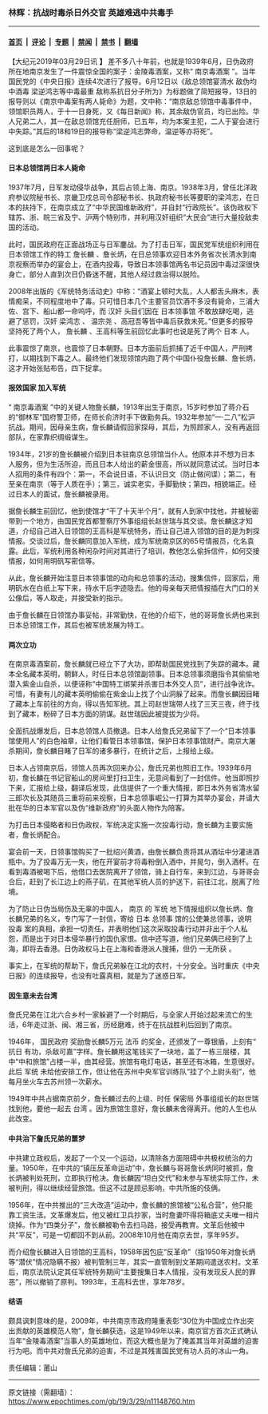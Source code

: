 ### 林辉：抗战时毒杀日外交官 英雄难逃中共毒手

---

#### [首页](../../../..?n11148760) &nbsp;|&nbsp; [评论](../../../../../epoch-comment?n11148760) &nbsp;|&nbsp; [专题](../../../../../epoch-special?n11148760) &nbsp;|&nbsp; [禁闻](../../../../../epoch-news?n11148760) &nbsp;|&nbsp; [禁书](../../../../../books?n11148760) &nbsp;|&nbsp; [翻墙](https://github.com/gfw-breaker/nogfw/blob/master/README.md?n11148760)


<div class="post_content" id="artbody" itemprop="articleBody">
 <!-- article content begin -->
 <p>
  【大纪元2019年03月29日讯
  <strong>
   】
  </strong>
  差不多八十年前，也就是1939年6月，日伪政府所在地南京发生了一件震惊全国的案子：金陵毒酒案，又称“
  <ok href="https://www.epochtimes.com/gb/tag/%E5%8D%97%E4%BA%AC%E6%AF%92%E9%85%92%E6%A1%88.html">
   南京毒酒案
  </ok>
  ”。当年国民党的《中央日报》连续4次进行了报导。6月12日以《敌总领馆宴清水 敌伪均中酒毒 梁逆鸿志等中毒最重 敌称系抗日分子所为》为标题做了简短报导，13日的报导则以《南京中毒案有两人毙命》为题，文中称：“南京敌总领馆中毒事件中，领馆职员两人，于十一日身死，又《每日新闻》称，其余敌伪官员，均已出险。华人兄弟二人，其一在敌总领馆充任厨师，已五年，均为本案主犯，二人于宴会进行中失踪。”其后的18和19日的报导称“梁逆鸿志弊命，温逆等亦将死”。
 </p>
 <p>
  这到底是怎么一回事呢？
 </p>
 <h4>
  <strong>
   日本总领馆两日本人毙命
  </strong>
 </h4>
 <p>
  1937年7月，日军发动侵华战争，其后占领上海、南京。1938年3月，曾任北洋政府参议院秘书长、京畿卫戍总司令部秘书长、执政府秘书长等要职的梁鸿志，在日本的扶持下，在南京成立了“中华民国维新政府”，并自封“行政院长”。该伪政权下辖苏、浙、皖三省及宁、沪两个特别市，并利用汉奸组织“大民会”进行大量投敌卖国的活动。
 </p>
 <p>
  此时，国民政府在正面战场正与日军鏖战。为了打击日军，国民党军统组织利用在日本领馆工作的特工
  <ok href="https://www.epochtimes.com/gb/tag/%E8%A9%B9%E9%95%BF%E9%BA%9F.html">
   詹长麟
  </ok>
  、詹长炳，在日总领事欢迎日本外务省次长清水到南京视察而举办的宴会上，在酒内投毒，导致日本领事馆两名书记员因中毒过深很快身亡，部分人直到次日仍昏迷不醒，其他人经过救治得以脱险。
 </p>
 <p>
  2008年出版的《军统特务活动史》中称：“酒宴上顿时大乱，人人都舌头麻木，表情痴呆，不同程度地中了毒。只可惜日本几个主要官员饮酒不多没有毙命，三浦大佐、宫下、船山都一命呜呼，而
  <ok href="https://baike.baidu.com/item/%E6%B1%89%E5%A5%B8">
   汉奸
  </ok>
  头目们因在
  <ok href="https://baike.baidu.com/item/%E6%97%A5%E6%9C%AC%E9%A2%86%E4%BA%8B%E9%A6%86">
   日本领事馆
  </ok>
  不敢放肆吃喝，逃避了惩罚，汉奸
  <ok href="https://baike.baidu.com/item/%E6%A2%81%E9%B8%BF%E5%BF%97">
   梁鸿志
  </ok>
  、
  <ok href="https://baike.baidu.com/item/%E6%B8%A9%E5%AE%97%E5%B0%A7">
   温宗尧
  </ok>
  、高冠吾等皆中毒后获救未死。”但更多的报导坚持死了两个人，
  <ok href="https://www.epochtimes.com/gb/tag/%E8%A9%B9%E9%95%BF%E9%BA%9F.html">
   詹长麟
  </ok>
  、王高科等生前回忆此事时也说是死了两个
  <ok href="https://baike.baidu.com/item/%E6%97%A5%E6%9C%AC">
   日本
  </ok>
  人。
 </p>
 <p>
  此事震惊了南京，也震惊了日本朝野。日本方面前后抓捕了近千中国人，严刑拷打，以期找到下毒之人。最终他们发现领馆内跑了两个中国仆役詹长麟、詹长炳，这才开始张贴布告，四下捉拿。
 </p>
 <h4>
  <strong>
   报效国家
  </strong>
  <strong>
  </strong>
  <strong>
   加入军统
  </strong>
 </h4>
 <p>
  “
  <ok href="https://www.epochtimes.com/gb/tag/%E5%8D%97%E4%BA%AC%E6%AF%92%E9%85%92%E6%A1%88.html">
   南京毒酒案
  </ok>
  ”中的关键人物詹长麟，1913年出生于南京，15岁时参加了蒋介石的“御林军”国府警卫师，在师长俞济时手下做勤务兵。1932年参加“一·二八”松沪抗战。期间，因母亲生病，詹长麟请假回家探母，其后，为照顾家人，没有再返回部队，在家靠织绸缎谋生。
 </p>
 <p>
  1934年，21岁的詹长麟被介绍到日本驻南京总领馆当仆人。他原本并不想为日本人服务，但为生活所迫，而且日本人给出的薪金很高，所以就同意试试。当时日本人招用的条件有四个：第一，不会说日语，不认识日文（防止做间谍）；第二，有至亲在南京（等于人质在手）；第三，诚实老实，手脚勤快；第四，相貌端正。经过日本人的面试，詹长麟被录用。
 </p>
 <p>
  据詹长麟生前回忆，他到使馆才“干了十天半个月”，就有人到家中找他，并被秘密带到一个地方，由国民党首都警察厅外事组组长赵世瑞与其交谈。詹长麟这才知道，介绍自己进入日领馆的王高科是军统特务，而让自己进入领馆的目的是为刺探情报。交谈过后，詹长麟同意加入军统，成为军统南京区的65号情报员，化名袁露。此后，军统利用各种闲杂时间对其进行了培训，教他怎么偷拆信件，如何交接情报，如何用明矾写密信等。
 </p>
 <p>
  从此，詹长麟开始注意日本领事馆的动向和总领事的活动，搜集信件，回家后，用明矾水在白纸上写下来，待水干后字迹隐去。他的母亲每天把情报插在大门口的关公像后，等人取走，并接受新的指示。
 </p>
 <p>
  由于詹长麟在日领馆办事妥帖，非常勤快，在他的介绍下，他的哥哥詹长炳也来到日本总领馆工作，其后也被军统发展为特工。
 </p>
 <h4>
  <strong>
   两次立功
  </strong>
 </h4>
 <p>
  <strong>
  </strong>
  在南京毒酒案前，詹长麟就已经立下了大功，即帮助国民党找到了失踪的藏本。藏本全名藏本英明，朝鲜人，时任日本总领馆副领事。日本总领事须磨指令其偷偷地潜入紫金山自杀，以便诬称“中国特工绑架并杀害日本外交人员”，进行战争讹诈。可惜，有妻有儿的藏本英明偷偷在紫金山上找了个山洞躲了起来。而詹长麟因目睹了藏本上车前往的方向，得以告知军统。其上司赵世瑞带人找了三天三夜，终于找到了藏本，粉碎了日本方面的阴谋。赵世瑞因此被提拔为少将。
 </p>
 <p>
  全面抗战爆发后，日本总领馆人员撤退。日本人给詹氏兄弟留下了一个“日本领事馆使用人”的白色袖章，让他们看管日本领事馆，保护日本领事馆财产。南京大屠杀期间，詹长麟目睹了日军的诸多暴行，在统计之后，上报给上级。
 </p>
 <p>
  日本人占领南京后，领馆人员再次回来办公，詹氏兄弟也照旧工作。1939年6月初，詹长麟在书记官船山的房间里打扫卫生，无意间看到了一封信件。他当即照抄下来，汇报给上级，翻译后发现，此信提供了一个重大情报，即日本外务省清水留三郎次长及其随员三重将前来视察，日本总领事崛公一打算为其举办宴会，并请大批在华的日本军官以及伪“维新政府”的头面人物作为陪客。
 </p>
 <p>
  为打击日本侵略者和日伪政权，军统决定实施一次投毒行动，詹长麟为主要实施者，詹长炳配合。
 </p>
 <p>
  宴会前一天，日领事馆购买了一批绍兴黄酒，由詹长麟负责将其从酒坛中分灌进酒瓶中。为了投毒万无一失，他在开宴前才将毒粉倒入酒中，并晃匀，倒入酒杯。在看到毒酒被喝下后，他借口去医院离开了领馆，骑上自行车，来到江边，与哥哥会合后，赶到了长江边上的燕子矶，在其他军统人员的护送下，前往江北，脱离了险境。
 </p>
 <p>
  为了防止日伪当局伤及无辜的中国人，
  <ok href="https://baike.baidu.com/item/%E5%8D%97%E4%BA%AC">
   南京
  </ok>
  的
  <ok href="https://baike.baidu.com/item/%E5%86%9B%E7%BB%9F">
   军统
  </ok>
  地下情报组织以詹长炳、詹长麟兄弟的名义，专门写了一封信，寄给
  <ok href="https://baike.baidu.com/item/%E6%97%A5%E6%9C%AC">
   日本
  </ok>
  <ok href="https://baike.baidu.com/item/%E6%80%BB%E9%A2%86%E4%BA%8B">
   总领事
  </ok>
  馆的公使兼总领事，说明
  <ok href="https://baike.baidu.com/item/%E6%8A%95%E6%AF%92">
   投毒
  </ok>
  案的真相，承担一切责任，并表明他们这次采取投毒行动并非出于个人私怨，而是出于对日本侵华暴行的国仇家恨。信中还写道，他们兄弟俩已经到了上海，即将去香港。日伪政权马上在上海和香港派人搜捕，但仍
  <ok href="https://baike.baidu.com/item/%E4%B8%80%E6%97%A0%E6%89%80%E8%8E%B7">
   一无所获
  </ok>
  。
 </p>
 <p>
  事实上，在军统的帮助下，詹氏兄弟躲在江北的农村，十分安全。当时重庆《中央日报》的连续报导，也没有吐露真相，就是为了迷惑日军。
 </p>
 <h4>
  <strong>
   因生意未去台湾
  </strong>
 </h4>
 <p>
  詹氏兄弟在江北六合乡村一家躲避了一个时期后，与全家人开始过起来流亡的生活，6年走过浙、闽、湘三省，历经磨难，终于在抗战胜利后回到了南京。
 </p>
 <p>
  1946年，
  <ok href="https://baike.baidu.com/item/%E5%9B%BD%E6%B0%91%E6%94%BF%E5%BA%9C">
   国民政府
  </ok>
  奖励詹长麟5万元
  <ok href="https://baike.baidu.com/item/%E6%B3%95%E5%B8%81">
   法币
  </ok>
  的奖金，还颁发了一尊银盾，上刻有“
  <ok href="https://baike.baidu.com/item/%E6%8A%97%E6%97%A5">
   抗日
  </ok>
  有功，杀敌可嘉”字样。詹长麟用这笔钱买了一块地，盖了一栋三层楼，其中“中和旅馆”占楼一半，由其经营。旅馆有电灯电话，甚至还有冰箱，生意很好。此后
  <ok href="https://baike.baidu.com/item/%E5%86%9B%E7%BB%9F">
   军统
  </ok>
  未给他安排工作，但让他在苏州中央军官训练队“挂了个上尉头衔”，他每月坐火车去苏州领一次薪水。
 </p>
 <p>
  1949年中共占据南京前夕，詹长麟过去的上级、时任
  <ok href="https://baike.baidu.com/item/%E4%BF%9D%E5%AF%86%E5%B1%80">
   保密局
  </ok>
  外事组组长的赵世瑞找到他，要他一起去
  <ok href="https://baike.baidu.com/item/%E5%8F%B0%E6%B9%BE">
   台湾
  </ok>
  。因为旅馆生意好，詹长麟未舍得离开。他的人生也从此改变。
 </p>
 <h4>
  <strong>
   中共治下詹氏兄弟的噩梦
  </strong>
 </h4>
 <p>
  中共建立政权后，发起了一个又一个运动，以清除各方面阻碍中共极权统治的力量。1950年，在中共的“镇压反革命运动”中，詹长麟与哥哥詹长炳同时被抓，詹长炳被判处死刑，立即执行枪决。詹长麟因“坦白交代”和未参与军统实际工作，未被判刑，得以继续经营旅馆。但这不过是顾忌影响，中共所施的伎俩。
 </p>
 <p>
  1956年，在中共推出的“三大改造”运动中，詹长麟的旅馆被“公私合营”，他只能靠工资生活。文革爆发后，他又被红卫兵抄家，当时詹妻吓得将箱底丈夫唯一相片烧掉。作为“四类分子”，詹长麟被勒令去扫马路，接受再教育。文革后他被中共“平反”，可是一切都回不到从前。2008年10月他在南京去世，享年95岁。
 </p>
 <p>
  而介绍詹长麟进入日领馆的王高科，1958年因包庇“反革命”（指1950年对詹长炳等“潜伏”情况隐瞒不报）被判管制三年，其实一直管制到文革期间遣送农村。文革后，南京法院认定其任军统特务期间“主要搜集日本人情报，没有发现反人民的罪恶”，所以撤销了原判。1993年，王高科去世，享年78岁。
 </p>
 <h4>
  <strong>
   结语
  </strong>
 </h4>
 <p>
  颇具讽刺意味的是，2009年，中共南京市政府隆重表彰“30位为中国成立作出突出贡献的英雄模范人物”，詹长麟获选，这是1949年以来，南京官方首次正式确认当年“金陵毒酒案”当事人的英雄地位，而这大概也是为了掩盖其当年对英雄的迫害行为吧。而中共对詹氏兄弟的迫害，不过是其残害国民党有功人员的冰山一角。
 </p>
 <p>
  责任编辑：莆山
 </p>
 <!-- article content end -->
 <div id="below_article_ad">
 </div>
</div>


---

原文链接（需翻墙）：https://www.epochtimes.com/gb/19/3/29/n11148760.htm